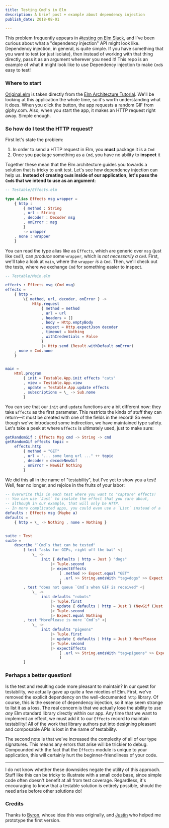 ```yaml
---
title: Testing Cmd's in Elm
description: A brief post + example about dependency injection
publish_date: 2018-08-01

---
```


This problem frequently appears in [#testing on Elm Slack](https://elmlang.slackarchive.io/testing),
and I've been curious about what a "dependency injection" API might look like.
Dependency injection, in general, is quite simple.
If you have something that you want to test (or just isolate),
then instead of working with that thing directly,
pass it as an argument wherever you need it!
This repo is an example of what it might look like to use Dependency injection to make `Cmd`s easy to test!


### Where to start

[Original.elm](https://github.com/hkgumbs/hkgumbs.github.io/blob/master/blog/testing-cmds-in-elm/Original.elm)
is taken directly from the [Elm Architecture Tutorial](https://github.com/evancz/elm-architecture-tutorial).
We'll be looking at this application the whole time, so it's worth understanding what it does.
When you click the button, the app requests a random GIF from giphy.com.
Also, when you start the app, it makes an HTTP request right away.
Simple enough.


### So how do I test the HTTP request?

First let's state the problem:

1. In order to send a HTTP request in Elm, you **must** package it is a `Cmd`
2. Once you package something as a `Cmd`, you have no ability to **inspect** it

Together these mean that the Elm architecture guides you towards a solution that is tricky to unit test.
Let's see how dependency injection can help us.
**Instead of creating `Cmd`s inside of our application,
let's pass the `Cmd`s that we intend to use as an argument**:

```elm
-- Testable/Effects.elm

type alias Effects msg wrapper =
    { http :
        { method : String
        , url : String
        , decoder : Decoder msg
        , onError : msg
        }
        -> wrapper
    , none : wrapper
    }
```

You can read the type alias like as `Effects`,
which are generic over `msg` (just like `Cmd`!),
can _produce_ some `wrapper`, which is _not necessarily a `Cmd`_.
First, we'll take a look at `main`, where the `wrapper` _is_ a `Cmd`.
Then, we'll check out the tests, where we exchange `Cmd` for something easier to inspect.

```elm
-- Testable/Main.elm

effects : Effects msg (Cmd msg)
effects =
    { http =
        \{ method, url, decoder, onError } ->
            Http.request
                { method = method
                , url = url
                , headers = []
                , body = Http.emptyBody
                , expect = Http.expectJson decoder
                , timeout = Nothing
                , withCredentials = False
                }
                |> Http.send (Result.withDefault onError)
    , none = Cmd.none
    }


main =
    Html.program
        { init = Testable.App.init effects "cats"
        , view = Testable.App.view
        , update = Testable.App.update effects
        , subscriptions = \_ -> Sub.none
        }
```

You can see that our `init` and `update` functions are a bit different now:
they take `Effects` as the first parameter.
This restricts the kinds of stuff they can return—it must be created with one of the fields in the record!
So even though we've introduced some indirection, we have maintained type safety.
Let's take a peek at where `Effects` is ultimately used, just to make sure:

```elm
getRandomGif : Effects Msg cmd -> String -> cmd
getRandomGif effects topic =
    effects.http
        { method = "GET"
        , url = "... some long url ..." ++ topic
        , decoder = decodeNewGif
        , onError = NewGif Nothing
        }
```

We did this all in the name of "testability", but I've yet to show you a test!
Well, fear no longer, and rejoice in the fruits of your labor:

```elm
-- Overwrite this in each test where you want to "capture" effects!
-- You can use `Just` to isolate the effect that you care about,
-- although in our example, that will only be HTTP.
-- In more complicated apps, you could even use a `List` instead of a `Maybe`
defaults : Effects msg (Maybe a)
defaults =
    { http = \_ -> Nothing , none = Nothing }


suite : Test
suite =
    describe "`Cmd`s that can be tested"
        [ test "asks for GIFs, right off the bat" <|
            \_ ->
                init { defaults | http = Just } "dogs"
                    |> Tuple.second
                    |> expectEffects
                        [ .method >> Expect.equal "GET"
                        , .url >> String.endsWith "tag=dogs" >> Expect.true "url tag"
                        ]
        , test "does not queue `Cmd`s when GIF is received" <|
            \_ ->
                init defaults "robots"
                    |> Tuple.first
                    |> update { defaults | http = Just } (NewGif (Just "a-robot"))
                    |> Tuple.second
                    |> Expect.equal Nothing
        , test "MorePlease is more `Cmd`s" <|
            \_ ->
                init defaults "pigeons"
                    |> Tuple.first
                    |> update { defaults | http = Just } MorePlease
                    |> Tuple.second
                    |> expectEffects
                        [ .url >> String.endsWith "tag=pigeons" >> Expect.true "url tag"
                        ]
        ]
```


### Perhaps a better question!

Is the test and resulting code more pleasant to maintain?
In our quest for testability, we actually gave up quite a few niceties of Elm.
First, we've removed the explicit dependency on the well-documented `http` library.
Of course, this is the essence of dependency injection, so it may seem strange to list it as a loss.
The real concern is that we actually lose the ability to use _any_ Elm standard library directly within our app.
Any time that we want to implement an effect, we must add it to our `Effects` record to maintain testability!
All of the work that library authors put into designing pleasant and composable APIs is lost in the name of testability.

The second note is that we've increased the complexity of all of our type signatures.
This means any errors that arise will be trickier to debug.
Compounded with the fact that the `Effects` module is unique to your application,
this will certainly hurt the beginner-friendliness of your code.

---

I do not know whether these downsides negate the utility of this approach.
Stuff like this can be tricky to illustrate with a small code base,
since simple code often doesn't benefit at all from test coverage.
Regardless, it's encouraging to know that a testable solution is entirely possible,
should the need arise before other solutions do!


### Credits

Thanks to [Byron](https://github.com/BWoodfork), whose idea this was originally,
and [Justin](https://github.com/7hoenix/) who helped me prototype the first version.
